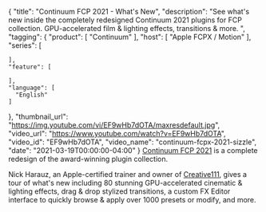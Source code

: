 {
  "title": "Continuum FCP 2021 - What's New",
  "description": "See what's new inside the completely redesigned Continuum 2021 plugins for FCP collection. GPU-accelerated film & lighting effects, transitions & more. ",
  "tagging": {
    "product": [
      "Continuum"
    ],
    "host": [
      "Apple FCPX / Motion"
    ],
    "series": [

    ],
    "feature": [

    ],
    "language": [
      "English"
    ]
  },
  "thumbnail_url": "https://img.youtube.com/vi/EF9wHb7dOTA/maxresdefault.jpg",
  "video_url": "https://www.youtube.com/watch?v=EF9wHb7dOTA",
  "video_id": "EF9wHb7dOTA",
  "video_name": "continuum-fcpx-2021-sizzle",
  "date": "2021-03-19T00:00:00-04:00"
}
[Continuum FCP 2021](https://borisfx.com/products/continuumfcp/ "Boris FX Continuum Plugins for FCP")  is a complete redesign of the award-winning plugin collection. 

Nick Harauz, an Apple-certified trainer and owner of <a href="https://creative111.com/" target="_blank">Creative111</a>, gives a tour of what's new including 80 stunning GPU-accelerated cinematic & lighting effects, drag & drop stylized transitions, a custom FX Editor interface to quickly browse & apply over 1000 presets or modify, and more.
